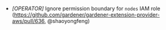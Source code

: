 + *[OPERATOR]* Ignore permission boundary for `nodes` IAM role (https://github.com/gardener/gardener-extension-provider-aws/pull/636, @shaoyongfeng)